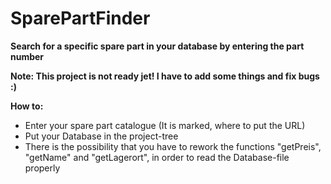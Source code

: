 # SparePartFinder

**Search for a specific spare part in your database by entering the part number**

**Note: This project is not ready jet! I have to add some things and fix bugs :)**

**How to:**
* Enter your spare part catalogue (It is marked, where to put the URL)
* Put your Database in the project-tree
* There is the possibility that you have to rework the functions "getPreis", "getName" and "getLagerort", in order to read the Database-file properly

